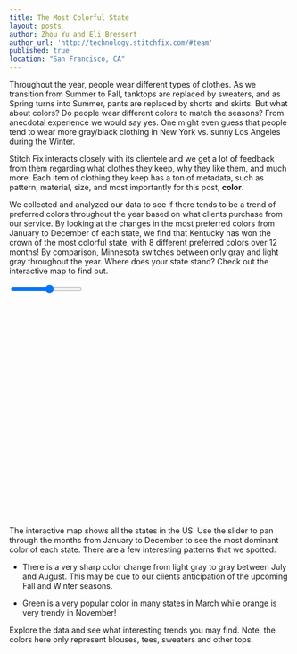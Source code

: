 ```yaml
---
title: The Most Colorful State  
layout: posts
author: Zhou Yu and Eli Bressert
author_url: 'http://technology.stitchfix.com/#team'
published: true
location: "San Francisco, CA"
---
```

<script src='http://d3js.org/d3.v3.min.js' type='text/javascript'></script>
<script src='http://d3js.org/topojson.v1.min.js' type='text/javascript'></script>
<script src='http://datamaps.github.io/scripts/datamaps.all.min.js' type='text/javascript'></script>
<script src='http://cdnjs.cloudflare.com/ajax/libs/handlebars.js/1.0.0/handlebars.min.js' type='text/javascript'></script>
<script src='http://cdnjs.cloudflare.com/ajax/libs/angular.js/1.2.1/angular.min.js' type='text/javascript'></script>

Throughout the year, people wear different types of clothes. As we transition from Summer to Fall, tanktops are replaced by sweaters, and as Spring turns into Summer, pants are replaced by shorts and skirts. But what about colors? Do people wear different colors to match the seasons? From anecdotal experience we would say yes. One might even guess that people tend to wear more gray/black clothing in New York vs. sunny Los Angeles during the Winter.

Stitch Fix interacts closely with its clientele and we get a lot of feedback from them regarding what clothes they keep, why they like them, and much more. Each item of clothing they keep has a ton of metadata, such as pattern, material, size, and most importantly for this post, **color**.

We collected and analyzed our data to see if there tends to be a trend of preferred colors throughout the year based on what clients purchase from our service. By looking at the changes in the most preferred colors from January to December of each state, we find that Kentucky has won the crown of the most colorful state, with 8 different preferred colors over 12 months! By comparison, Minnesota switches between only gray and light gray throughout the year. Where does your state stand? Check out the interactive map to find out.


<style>
.rChart {
  display: block;
  margin-left: auto;
  margin-right: auto;
  width: 800px;
  height: 400px;
}

.style {
    stroke: rgb(0, 0, 0);
    stroke-width: 1px;
}

.container {
  max-width: 1000px;
}

</style>
<body ng-app ng-controller='rChartsCtrl'>

<div class='box'>
<div class='container'>
<input id='slider' type='range' min=1 max=12 ng-model='month' width=200>
<span id='show-month' ng-bind='month'></span>
<div id='chart_1' class='rChart datamaps'></div>
</div>
<script>
function rChartsCtrl($scope){
$scope.month = 1;
$scope.$watch('month', function(newmonth){
mapchart_1.updateChoropleth(chartParams.newData[newmonth]);
})
}
</script>
</div>

<script id='popup-template' type='text/x-handlebars-template'>


</script>
<script>
var chartParams = {
"dom": "chart_1",
"width":    800,
"height":    400,
"scope": "usa",
"fills": {
"black": "#000000",
"blue": "#8084ff",
"burgundy": "#ff7272",
"cobalt": "#56b3ff",
"coral": "#ff9e80",
"green": "#83ff7f",
"grey": "#9c9c9c",
"light grey": "#D3D3D3",
"navy": "#6c70ff",
"orange": "#ffc870",
"teal green": "#a1dfc6",
"white": "#ffffff"
},
"data": {
"NV": {
"month": 3,
"State": "NV",
"useless": "#0000CD",
"fillKey": "blue"
},
"FL": {
"month": 3,
"State": "FL",
"useless": "#0000CD",
"fillKey": "blue"
},
"DC": {
"month": 3,
"State": "DC",
"useless": "#0000CD",
"fillKey": "blue"
},
"NM": {
"month": 3,
"State": "NM",
"useless": "#0000CD",
"fillKey": "blue"
},
"RI": {
"month": 3,
"State": "RI",
"useless": "#0000CD",
"fillKey": "blue"
},
"VT": {
"month": 3,
"State": "VT",
"useless": "#0000CD",
"fillKey": "blue"
},
"IN": {
"month": 3,
"State": "IN",
"useless": "#0000CD",
"fillKey": "blue"
},
"AK": {
"month": 3,
"State": "AK",
"useless": "#1874CD",
"fillKey": "cobalt"
},
"WI": {
"month": 3,
"State": "WI",
"useless": "#1874CD",
"fillKey": "cobalt"
},
"NJ": {
"month": 3,
"State": "NJ",
"useless": "#1874CD",
"fillKey": "cobalt"
},
"TN": {
"month": 3,
"State": "TN",
"useless": "#1874CD",
"fillKey": "cobalt"
},
"OK": {
"month": 3,
"State": "OK",
"useless": "#1874CD",
"fillKey": "cobalt"
},
"AL": {
"month": 3,
"State": "AL",
"useless": "#FF7F50",
"fillKey": "coral"
},
"MD": {
"month": 3,
"State": "MD",
"useless": "#FF7F50",
"fillKey": "coral"
},
"PA": {
"month": 3,
"State": "PA",
"useless": "#006400",
"fillKey": "green"
},
"TX": {
"month": 3,
"State": "TX",
"useless": "#006400",
"fillKey": "green"
},
"NY": {
"month": 3,
"State": "NY",
"useless": "#006400",
"fillKey": "green"
},
"KY": {
"month": 3,
"State": "KY",
"useless": "#006400",
"fillKey": "green"
},
"GA": {
"month": 3,
"State": "GA",
"useless": "#006400",
"fillKey": "green"
},
"SC": {
"month": 3,
"State": "SC",
"useless": "#006400",
"fillKey": "green"
},
"VA": {
"month": 3,
"State": "VA",
"useless": "#006400",
"fillKey": "green"
},
"MO": {
"month": 3,
"State": "MO",
"useless": "#006400",
"fillKey": "green"
},
"IL": {
"month": 3,
"State": "IL",
"useless": "#666666",
"fillKey": "grey"
},
"CO": {
"month": 3,
"State": "CO",
"useless": "#666666",
"fillKey": "grey"
},
"SD": {
"month": 3,
"State": "SD",
"useless": "#666666",
"fillKey": "grey"
},
"ND": {
"month": 3,
"State": "ND",
"useless": "#666666",
"fillKey": "grey"
},
"MA": {
"month": 3,
"State": "MA",
"useless": "#666666",
"fillKey": "grey"
},
"OR": {
"month": 3,
"State": "OR",
"useless": "#666666",
"fillKey": "grey"
},
"NE": {
"month": 3,
"State": "NE",
"useless": "#666666",
"fillKey": "grey"
},
"WY": {
"month": 3,
"State": "WY",
"useless": "#666666",
"fillKey": "grey"
},
"MN": {
"month": 3,
"State": "MN",
"useless": "#666666",
"fillKey": "grey"
},
"OH": {
"month": 3,
"State": "OH",
"useless": "#666666",
"fillKey": "grey"
},
"NH": {
"month": 3,
"State": "NH",
"useless": "#D3D3D3",
"fillKey": "light grey"
},
"AR": {
"month": 3,
"State": "AR",
"useless": "#D3D3D3",
"fillKey": "light grey"
},
"NC": {
"month": 3,
"State": "NC",
"useless": "#D3D3D3",
"fillKey": "light grey"
},
"CA": {
"month": 3,
// "State": "CA",
"useless": "#D3D3D3",
"fillKey": "light grey"
},
"MT": {
"month": 3,
"State": "MT",
"useless": "#D3D3D3",
"fillKey": "light grey"
},
"MI": {
"month": 3,
"State": "MI",
"useless": "#D3D3D3",
"fillKey": "light grey"
},
"WA": {
"month": 3,
"State": "WA",
"useless": "#D3D3D3",
"fillKey": "light grey"
},
"HI": {
"month": 3,
"State": "HI",
"useless": "#000080",
"fillKey": "navy"
},
"CT": {
"month": 3,
"State": "CT",
"useless": "#000080",
"fillKey": "navy"
},
"KS": {
"month": 3,
"State": "KS",
"useless": "#FFA500",
"fillKey": "orange"
},
"LA": {
"month": 3,
"State": "LA",
"useless": "#FFA500",
"fillKey": "orange"
},
"MS": {
"month": 3,
"State": "MS",
"useless": "#66CDAA",
"fillKey": "teal green"
},
"IA": {
"month": 3,
"State": "IA",
"useless": "#66CDAA",
"fillKey": "teal green"
},
"AZ": {
"month": 3,
"State": "AZ",
"useless": "#66CDAA",
"fillKey": "teal green"
},
"UT": {
"month": 3,
"State": "UT",
"useless": "#66CDAA",
"fillKey": "teal green"
},
"ID": {
"month": 3,
"State": "ID",
"useless": "#66CDAA",
"fillKey": "teal green"
},
"DE": {
"month": 3,
"State": "DE",
"useless": "#FFFFFF",
"fillKey": "white"
},
"WV": {
"month": 3,
"State": "WV",
"useless": "#FFFFFF",
"fillKey": "white"
}
},
"legend": true,
"labels": true,
"id": "chart_1",
"bodyattrs": "ng-app ng-controller='rChartsCtrl'",
"newData": {
"1": {
"WA": {
"month": 1,
"State": "WA",
"useless": "#000000",
"fillKey": "black"
},
"ME": {
"month": 1,
"State": "ME",
"useless": "#000000",
"fillKey": "black"
},
"MT": {
"month": 1,
"State": "MT",
"useless": "#000000",
"fillKey": "black"
},
"DC": {
"month": 1,
"State": "DC",
"useless": "#0000CD",
"fillKey": "blue"
},
"AZ": {
"month": 1,
"State": "AZ",
"useless": "#A52A2A",
"fillKey": "burgundy"
},
"NV": {
"month": 1,
"State": "NV",
"useless": "#A52A2A",
"fillKey": "burgundy"
},
"VA": {
"month": 1,
"State": "VA",
"useless": "#1874CD",
"fillKey": "cobalt"
},
"CA": {
"month": 1,
"State": "CA",
"useless": "#FF7F50",
"fillKey": "coral"
},
"OH": {
"month": 1,
"State": "OH",
"useless": "#FF7F50",
"fillKey": "coral"
},
"IL": {
"month": 1,
"State": "IL",
"useless": "#FF7F50",
"fillKey": "coral"
},
"NC": {
"month": 1,
"State": "NC",
"useless": "#FF7F50",
"fillKey": "coral"
},
"PA": {
"month": 1,
"State": "PA",
"useless": "#FF7F50",
"fillKey": "coral"
},
"SC": {
"month": 1,
"State": "SC",
"useless": "#006400",
"fillKey": "green"
},
"UT": {
"month": 1,
"State": "UT",
"useless": "#666666",
"fillKey": "grey"
},
"IN": {
"month": 1,
"State": "IN",
"useless": "#666666",
"fillKey": "grey"
},
"KS": {
"month": 1,
"State": "KS",
"useless": "#666666",
"fillKey": "grey"
},
"AR": {
"month": 1,
"State": "AR",
"useless": "#666666",
"fillKey": "grey"
},
"ID": {
"month": 1,
"State": "ID",
"useless": "#666666",
"fillKey": "grey"
},
"GA": {
"month": 1,
"State": "GA",
"useless": "#666666",
"fillKey": "grey"
},
"DE": {
"month": 1,
"State": "DE",
"useless": "#666666",
"fillKey": "grey"
},
"CO": {
"month": 1,
"State": "CO",
"useless": "#666666",
"fillKey": "grey"
},
"TX": {
"month": 1,
"State": "TX",
"useless": "#666666",
"fillKey": "grey"
},
"OR": {
"month": 1,
"State": "OR",
"useless": "#666666",
"fillKey": "grey"
},
"MO": {
"month": 1,
"State": "MO",
"useless": "#666666",
"fillKey": "grey"
},
"FL": {
"month": 1,
"State": "FL",
"useless": "#666666",
"fillKey": "grey"
},
"VT": {
"month": 1,
"State": "VT",
"useless": "#666666",
"fillKey": "grey"
},
"NM": {
"month": 1,
"State": "NM",
"useless": "#666666",
"fillKey": "grey"
},
"IA": {
"month": 1,
"State": "IA",
"useless": "#666666",
"fillKey": "grey"
},
"NJ": {
"month": 1,
"State": "NJ",
"useless": "#666666",
"fillKey": "grey"
},
"WV": {
"month": 1,
"State": "WV",
"useless": "#666666",
"fillKey": "grey"
},
"SD": {
"month": 1,
"State": "SD",
"useless": "#666666",
"fillKey": "grey"
},
"TN": {
"month": 1,
"State": "TN",
"useless": "#D3D3D3",
"fillKey": "light grey"
},
"RI": {
"month": 1,
"State": "RI",
"useless": "#000080",
"fillKey": "navy"
},
"HI": {
"month": 1,
"State": "HI",
"useless": "#000080",
"fillKey": "navy"
},
"WY": {
"month": 1,
"State": "WY",
"useless": "#000080",
"fillKey": "navy"
},
"MA": {
"month": 1,
"State": "MA",
"useless": "#FFA500",
"fillKey": "orange"
},
"WI": {
"month": 1,
"State": "WI",
"useless": "#FFA500",
"fillKey": "orange"
},
"LA": {
"month": 1,
"State": "LA",
"useless": "#FFA500",
"fillKey": "orange"
},
"MD": {
"month": 1,
"State": "MD",
"useless": "#FFA500",
"fillKey": "orange"
},
"MI": {
"month": 1,
"State": "MI",
"useless": "#66CDAA",
"fillKey": "teal green"
},
"AK": {
"month": 1,
"State": "AK",
"useless": "#66CDAA",
"fillKey": "teal green"
},
"NE": {
"month": 1,
"State": "NE",
"useless": "#66CDAA",
"fillKey": "teal green"
},
"MS": {
"month": 1,
"State": "MS",
"useless": "#FFFFFF",
"fillKey": "white"
},
"CT": {
"month": 1,
"State": "CT",
"useless": "#FFFFFF",
"fillKey": "white"
},
"ND": {
"month": 1,
"State": "ND",
"useless": "#FFFFFF",
"fillKey": "white"
}
},
"2": {
"RI": {
"month": 2,
"State": "RI",
"useless": "#0000CD",
"fillKey": "blue"
},
"ME": {
"month": 2,
"State": "ME",
"useless": "#0000CD",
"fillKey": "blue"
},
"ND": {
"month": 2,
"State": "ND",
"useless": "#A52A2A",
"fillKey": "burgundy"
},
"IN": {
"month": 2,
"State": "IN",
"useless": "#A52A2A",
"fillKey": "burgundy"
},
"AK": {
"month": 2,
"State": "AK",
"useless": "#1874CD",
"fillKey": "cobalt"
},
"NV": {
"month": 2,
"State": "NV",
"useless": "#1874CD",
"fillKey": "cobalt"
},
"OH": {
"month": 2,
"State": "OH",
"useless": "#FF7F50",
"fillKey": "coral"
},
"WA": {
"month": 2,
"State": "WA",
"useless": "#FF7F50",
"fillKey": "coral"
},
"KS": {
"month": 2,
"State": "KS",
"useless": "#FF7F50",
"fillKey": "coral"
},
"KY": {
"month": 2,
"State": "KY",
"useless": "#FF7F50",
"fillKey": "coral"
},
"LA": {
"month": 2,
"State": "LA",
"useless": "#666666",
"fillKey": "grey"
},
"DC": {
"month": 2,
"State": "DC",
"useless": "#666666",
"fillKey": "grey"
},
"MN": {
"month": 2,
"State": "MN",
"useless": "#666666",
"fillKey": "grey"
},
"SD": {
"month": 2,
"State": "SD",
"useless": "#666666",
"fillKey": "grey"
},
"WI": {
"month": 2,
"State": "WI",
"useless": "#666666",
"fillKey": "grey"
},
"CO": {
"month": 2,
"State": "CO",
"useless": "#666666",
"fillKey": "grey"
},
"MI": {
"month": 2,
"State": "MI",
"useless": "#666666",
"fillKey": "grey"
},
"HI": {
"month": 2,
"State": "HI",
"useless": "#666666",
"fillKey": "grey"
},
"NE": {
"month": 2,
"State": "NE",
"useless": "#666666",
"fillKey": "grey"
},
"MA": {
"month": 2,
"State": "MA",
"useless": "#666666",
"fillKey": "grey"
},
"MS": {
"month": 2,
"State": "MS",
"useless": "#666666",
"fillKey": "grey"
},
"MT": {
"month": 2,
"State": "MT",
"useless": "#666666",
"fillKey": "grey"
},
"IL": {
"month": 2,
"State": "IL",
"useless": "#666666",
"fillKey": "grey"
},
"NM": {
"month": 2,
"State": "NM",
"useless": "#666666",
"fillKey": "grey"
},
"TX": {
"month": 2,
"State": "TX",
"useless": "#666666",
"fillKey": "grey"
},
"IA": {
"month": 2,
"State": "IA",
"useless": "#666666",
"fillKey": "grey"
},
"WY": {
"month": 2,
"State": "WY",
"useless": "#666666",
"fillKey": "grey"
},
"NC": {
"month": 2,
"State": "NC",
"useless": "#666666",
"fillKey": "grey"
},
"WV": {
"month": 2,
"State": "WV",
"useless": "#666666",
"fillKey": "grey"
},
"VT": {
"month": 2,
"State": "VT",
"useless": "#666666",
"fillKey": "grey"
},
"MO": {
"month": 2,
"State": "MO",
"useless": "#666666",
"fillKey": "grey"
},
"UT": {
"month": 2,
"State": "UT",
"useless": "#666666",
"fillKey": "grey"
},
"GA": {
"month": 2,
"State": "GA",
"useless": "#D3D3D3",
"fillKey": "light grey"
},
"AL": {
"month": 2,
"State": "AL",
"useless": "#D3D3D3",
"fillKey": "light grey"
},
"CA": {
"month": 2,
"State": "CA",
"useless": "#D3D3D3",
"fillKey": "light grey"
},
"AR": {
"month": 2,
"State": "AR",
"useless": "#D3D3D3",
"fillKey": "light grey"
},
"FL": {
"month": 2,
"State": "FL",
"useless": "#D3D3D3",
"fillKey": "light grey"
},
"CT": {
"month": 2,
"State": "CT",
"useless": "#000080",
"fillKey": "navy"
},
"DE": {
"month": 2,
"State": "DE",
"useless": "#000080",
"fillKey": "navy"
},
"PA": {
"month": 2,
"State": "PA",
"useless": "#000080",
"fillKey": "navy"
},
"MD": {
"month": 2,
"State": "MD",
"useless": "#FFA500",
"fillKey": "orange"
},
"AZ": {
"month": 2,
"State": "AZ",
"useless": "#FFA500",
"fillKey": "orange"
},
"NJ": {
"month": 2,
"State": "NJ",
"useless": "#FFA500",
"fillKey": "orange"
},
"VA": {
"month": 2,
"State": "VA",
"useless": "#FFA500",
"fillKey": "orange"
},
"OK": {
"month": 2,
"State": "OK",
"useless": "#FFA500",
"fillKey": "orange"
},
"TN": {
"month": 2,
"State": "TN",
"useless": "#FFA500",
"fillKey": "orange"
},
"OR": {
"month": 2,
"State": "OR",
"useless": "#66CDAA",
"fillKey": "teal green"
}
},
"3": {
"NV": {
"month": 3,
"State": "NV",
"useless": "#0000CD",
"fillKey": "blue"
},
"FL": {
"month": 3,
"State": "FL",
"useless": "#0000CD",
"fillKey": "blue"
},
"DC": {
"month": 3,
"State": "DC",
"useless": "#0000CD",
"fillKey": "blue"
},
"NM": {
"month": 3,
"State": "NM",
"useless": "#0000CD",
"fillKey": "blue"
},
"RI": {
"month": 3,
"State": "RI",
"useless": "#0000CD",
"fillKey": "blue"
},
"VT": {
"month": 3,
"State": "VT",
"useless": "#0000CD",
"fillKey": "blue"
},
"IN": {
"month": 3,
"State": "IN",
"useless": "#0000CD",
"fillKey": "blue"
},
"AK": {
"month": 3,
"State": "AK",
"useless": "#1874CD",
"fillKey": "cobalt"
},
"WI": {
"month": 3,
"State": "WI",
"useless": "#1874CD",
"fillKey": "cobalt"
},
"NJ": {
"month": 3,
"State": "NJ",
"useless": "#1874CD",
"fillKey": "cobalt"
},
"TN": {
"month": 3,
"State": "TN",
"useless": "#1874CD",
"fillKey": "cobalt"
},
"OK": {
"month": 3,
"State": "OK",
"useless": "#1874CD",
"fillKey": "cobalt"
},
"AL": {
"month": 3,
"State": "AL",
"useless": "#FF7F50",
"fillKey": "coral"
},
"MD": {
"month": 3,
"State": "MD",
"useless": "#FF7F50",
"fillKey": "coral"
},
"PA": {
"month": 3,
"State": "PA",
"useless": "#006400",
"fillKey": "green"
},
"TX": {
"month": 3,
"State": "TX",
"useless": "#006400",
"fillKey": "green"
},
"NY": {
"month": 3,
"State": "NY",
"useless": "#006400",
"fillKey": "green"
},
"KY": {
"month": 3,
"State": "KY",
"useless": "#006400",
"fillKey": "green"
},
"GA": {
"month": 3,
"State": "GA",
"useless": "#006400",
"fillKey": "green"
},
"SC": {
"month": 3,
"State": "SC",
"useless": "#006400",
"fillKey": "green"
},
"VA": {
"month": 3,
"State": "VA",
"useless": "#006400",
"fillKey": "green"
},
"MO": {
"month": 3,
"State": "MO",
"useless": "#006400",
"fillKey": "green"
},
"IL": {
"month": 3,
"State": "IL",
"useless": "#666666",
"fillKey": "grey"
},
"CO": {
"month": 3,
"State": "CO",
"useless": "#666666",
"fillKey": "grey"
},
"SD": {
"month": 3,
"State": "SD",
"useless": "#666666",
"fillKey": "grey"
},
"ND": {
"month": 3,
"State": "ND",
"useless": "#666666",
"fillKey": "grey"
},
"MA": {
"month": 3,
"State": "MA",
"useless": "#666666",
"fillKey": "grey"
},
"OR": {
"month": 3,
"State": "OR",
"useless": "#666666",
"fillKey": "grey"
},
"NE": {
"month": 3,
"State": "NE",
"useless": "#666666",
"fillKey": "grey"
},
"WY": {
"month": 3,
"State": "WY",
"useless": "#666666",
"fillKey": "grey"
},
"MN": {
"month": 3,
"State": "MN",
"useless": "#666666",
"fillKey": "grey"
},
"OH": {
"month": 3,
"State": "OH",
"useless": "#666666",
"fillKey": "grey"
},
"NH": {
"month": 3,
"State": "NH",
"useless": "#D3D3D3",
"fillKey": "light grey"
},
"AR": {
"month": 3,
"State": "AR",
"useless": "#D3D3D3",
"fillKey": "light grey"
},
"NC": {
"month": 3,
"State": "NC",
"useless": "#D3D3D3",
"fillKey": "light grey"
},
"CA": {
"month": 3,
"State": "CA",
"useless": "#D3D3D3",
"fillKey": "light grey"
},
"MT": {
"month": 3,
"State": "MT",
"useless": "#D3D3D3",
"fillKey": "light grey"
},
"MI": {
"month": 3,
"State": "MI",
"useless": "#D3D3D3",
"fillKey": "light grey"
},
"WA": {
"month": 3,
"State": "WA",
"useless": "#D3D3D3",
"fillKey": "light grey"
},
"HI": {
"month": 3,
"State": "HI",
"useless": "#000080",
"fillKey": "navy"
},
"CT": {
"month": 3,
"State": "CT",
"useless": "#000080",
"fillKey": "navy"
},
"KS": {
"month": 3,
"State": "KS",
"useless": "#FFA500",
"fillKey": "orange"
},
"LA": {
"month": 3,
"State": "LA",
"useless": "#FFA500",
"fillKey": "orange"
},
"MS": {
"month": 3,
"State": "MS",
"useless": "#66CDAA",
"fillKey": "teal green"
},
"IA": {
"month": 3,
"State": "IA",
"useless": "#66CDAA",
"fillKey": "teal green"
},
"AZ": {
"month": 3,
"State": "AZ",
"useless": "#66CDAA",
"fillKey": "teal green"
},
"UT": {
"month": 3,
"State": "UT",
"useless": "#66CDAA",
"fillKey": "teal green"
},
"ID": {
"month": 3,
"State": "ID",
"useless": "#66CDAA",
"fillKey": "teal green"
},
"DE": {
"month": 3,
"State": "DE",
"useless": "#FFFFFF",
"fillKey": "white"
},
"WV": {
"month": 3,
"State": "WV",
"useless": "#FFFFFF",
"fillKey": "white"
}
},
"4": {
"WI": {
"month": 4,
"State": "WI",
"useless": "#000000",
"fillKey": "black"
},
"ND": {
"month": 4,
"State": "ND",
"useless": "#000000",
"fillKey": "black"
},
"KS": {
"month": 4,
"State": "KS",
"useless": "#000000",
"fillKey": "black"
},
"NV": {
"month": 4,
"State": "NV",
"useless": "#000000",
"fillKey": "black"
},
"NH": {
"month": 4,
"State": "NH",
"useless": "#0000CD",
"fillKey": "blue"
},
"OK": {
"month": 4,
"State": "OK",
"useless": "#0000CD",
"fillKey": "blue"
},
"CT": {
"month": 4,
"State": "CT",
"useless": "#0000CD",
"fillKey": "blue"
},
"AL": {
"month": 4,
"State": "AL",
"useless": "#006400",
"fillKey": "green"
},
"MD": {
"month": 4,
"State": "MD",
"useless": "#666666",
"fillKey": "grey"
},
"NJ": {
"month": 4,
"State": "NJ",
"useless": "#666666",
"fillKey": "grey"
},
"AK": {
"month": 4,
"State": "AK",
"useless": "#666666",
"fillKey": "grey"
},
"IA": {
"month": 4,
"State": "IA",
"useless": "#666666",
"fillKey": "grey"
},
"RI": {
"month": 4,
"State": "RI",
"useless": "#666666",
"fillKey": "grey"
},
"MN": {
"month": 4,
"State": "MN",
"useless": "#666666",
"fillKey": "grey"
},
"WY": {
"month": 4,
"State": "WY",
"useless": "#666666",
"fillKey": "grey"
},
"MO": {
"month": 4,
"State": "MO",
"useless": "#666666",
"fillKey": "grey"
},
"IN": {
"month": 4,
"State": "IN",
"useless": "#666666",
"fillKey": "grey"
},
"CO": {
"month": 4,
"State": "CO",
"useless": "#666666",
"fillKey": "grey"
},
"OR": {
"month": 4,
"State": "OR",
"useless": "#666666",
"fillKey": "grey"
},
"NY": {
"month": 4,
"State": "NY",
"useless": "#666666",
"fillKey": "grey"
},
"CA": {
"month": 4,
"State": "CA",
"useless": "#D3D3D3",
"fillKey": "light grey"
},
"OH": {
"month": 4,
"State": "OH",
"useless": "#D3D3D3",
"fillKey": "light grey"
},
"MI": {
"month": 4,
"State": "MI",
"useless": "#D3D3D3",
"fillKey": "light grey"
},
"PA": {
"month": 4,
"State": "PA",
"useless": "#D3D3D3",
"fillKey": "light grey"
},
"TX": {
"month": 4,
"State": "TX",
"useless": "#D3D3D3",
"fillKey": "light grey"
},
"IL": {
"month": 4,
"State": "IL",
"useless": "#D3D3D3",
"fillKey": "light grey"
},
"WA": {
"month": 4,
"State": "WA",
"useless": "#D3D3D3",
"fillKey": "light grey"
},
"GA": {
"month": 4,
"State": "GA",
"useless": "#D3D3D3",
"fillKey": "light grey"
},
"VA": {
"month": 4,
"State": "VA",
"useless": "#D3D3D3",
"fillKey": "light grey"
},
"MA": {
"month": 4,
"State": "MA",
"useless": "#D3D3D3",
"fillKey": "light grey"
},
"SD": {
"month": 4,
"State": "SD",
"useless": "#000080",
"fillKey": "navy"
},
"ME": {
"month": 4,
"State": "ME",
"useless": "#000080",
"fillKey": "navy"
},
"SC": {
"month": 4,
"State": "SC",
"useless": "#000080",
"fillKey": "navy"
},
"ID": {
"month": 4,
"State": "ID",
"useless": "#000080",
"fillKey": "navy"
},
"AR": {
"month": 4,
"State": "AR",
"useless": "#000080",
"fillKey": "navy"
},
"NE": {
"month": 4,
"State": "NE",
"useless": "#000080",
"fillKey": "navy"
},
"WV": {
"month": 4,
"State": "WV",
"useless": "#000080",
"fillKey": "navy"
},
"MS": {
"month": 4,
"State": "MS",
"useless": "#000080",
"fillKey": "navy"
},
"DC": {
"month": 4,
"State": "DC",
"useless": "#000080",
"fillKey": "navy"
},
"MT": {
"month": 4,
"State": "MT",
"useless": "#000080",
"fillKey": "navy"
},
"KY": {
"month": 4,
"State": "KY",
"useless": "#000080",
"fillKey": "navy"
},
"NC": {
"month": 4,
"State": "NC",
"useless": "#FFA500",
"fillKey": "orange"
},
"HI": {
"month": 4,
"State": "HI",
"useless": "#FFFFFF",
"fillKey": "white"
},
"AZ": {
"month": 4,
"State": "AZ",
"useless": "#FFFFFF",
"fillKey": "white"
},
"NM": {
"month": 4,
"State": "NM",
"useless": "#FFFFFF",
"fillKey": "white"
},
"DE": {
"month": 4,
"State": "DE",
"useless": "#FFFFFF",
"fillKey": "white"
},
"VT": {
"month": 4,
"State": "VT",
"useless": "#FFFFFF",
"fillKey": "white"
},
"LA": {
"month": 4,
"State": "LA",
"useless": "#FFFFFF",
"fillKey": "white"
}
},
"5": {
"HI": {
"month": 5,
"State": "HI",
"useless": "#000000",
"fillKey": "black"
},
"WV": {
"month": 5,
"State": "WV",
"useless": "#000000",
"fillKey": "black"
},
"AK": {
"month": 5,
"State": "AK",
"useless": "#000000",
"fillKey": "black"
},
"CT": {
"month": 5,
"State": "CT",
"useless": "#000000",
"fillKey": "black"
},
"KY": {
"month": 5,
"State": "KY",
"useless": "#000000",
"fillKey": "black"
},
"NE": {
"month": 5,
"State": "NE",
"useless": "#0000CD",
"fillKey": "blue"
},
"ID": {
"month": 5,
"State": "ID",
"useless": "#1874CD",
"fillKey": "cobalt"
},
"LA": {
"month": 5,
"State": "LA",
"useless": "#006400",
"fillKey": "green"
},
"KS": {
"month": 5,
"State": "KS",
"useless": "#006400",
"fillKey": "green"
},
"IA": {
"month": 5,
"State": "IA",
"useless": "#666666",
"fillKey": "grey"
},
"MO": {
"month": 5,
"State": "MO",
"useless": "#666666",
"fillKey": "grey"
},
"CO": {
"month": 5,
"State": "CO",
"useless": "#666666",
"fillKey": "grey"
},
"ND": {
"month": 5,
"State": "ND",
"useless": "#666666",
"fillKey": "grey"
},
"MN": {
"month": 5,
"State": "MN",
"useless": "#666666",
"fillKey": "grey"
},
"OR": {
"month": 5,
"State": "OR",
"useless": "#666666",
"fillKey": "grey"
},
"NY": {
"month": 5,
"State": "NY",
"useless": "#666666",
"fillKey": "grey"
},
"MT": {
"month": 5,
"State": "MT",
"useless": "#666666",
"fillKey": "grey"
},
"WA": {
"month": 5,
"State": "WA",
"useless": "#666666",
"fillKey": "grey"
},
"SC": {
"month": 5,
"State": "SC",
"useless": "#D3D3D3",
"fillKey": "light grey"
},
"WI": {
"month": 5,
"State": "WI",
"useless": "#D3D3D3",
"fillKey": "light grey"
},
"NC": {
"month": 5,
"State": "NC",
"useless": "#D3D3D3",
"fillKey": "light grey"
},
"CA": {
"month": 5,
"State": "CA",
"useless": "#D3D3D3",
"fillKey": "light grey"
},
"IL": {
"month": 5,
"State": "IL",
"useless": "#D3D3D3",
"fillKey": "light grey"
},
"TN": {
"month": 5,
"State": "TN",
"useless": "#D3D3D3",
"fillKey": "light grey"
},
"GA": {
"month": 5,
"State": "GA",
"useless": "#D3D3D3",
"fillKey": "light grey"
},
"MA": {
"month": 5,
"State": "MA",
"useless": "#D3D3D3",
"fillKey": "light grey"
},
"OH": {
"month": 5,
"State": "OH",
"useless": "#D3D3D3",
"fillKey": "light grey"
},
"MI": {
"month": 5,
"State": "MI",
"useless": "#D3D3D3",
"fillKey": "light grey"
},
"VA": {
"month": 5,
"State": "VA",
"useless": "#D3D3D3",
"fillKey": "light grey"
},
"MD": {
"month": 5,
"State": "MD",
"useless": "#D3D3D3",
"fillKey": "light grey"
},
"AL": {
"month": 5,
"State": "AL",
"useless": "#000080",
"fillKey": "navy"
},
"MS": {
"month": 5,
"State": "MS",
"useless": "#000080",
"fillKey": "navy"
},
"AR": {
"month": 5,
"State": "AR",
"useless": "#000080",
"fillKey": "navy"
},
"VT": {
"month": 5,
"State": "VT",
"useless": "#000080",
"fillKey": "navy"
},
"RI": {
"month": 5,
"State": "RI",
"useless": "#000080",
"fillKey": "navy"
},
"AZ": {
"month": 5,
"State": "AZ",
"useless": "#FFA500",
"fillKey": "orange"
},
"NJ": {
"month": 5,
"State": "NJ",
"useless": "#FFA500",
"fillKey": "orange"
},
"TX": {
"month": 5,
"State": "TX",
"useless": "#FFA500",
"fillKey": "orange"
},
"FL": {
"month": 5,
"State": "FL",
"useless": "#FFA500",
"fillKey": "orange"
},
"NH": {
"month": 5,
"State": "NH",
"useless": "#FFFFFF",
"fillKey": "white"
},
"DE": {
"month": 5,
"State": "DE",
"useless": "#FFFFFF",
"fillKey": "white"
},
"ME": {
"month": 5,
"State": "ME",
"useless": "#FFFFFF",
"fillKey": "white"
},
"SD": {
"month": 5,
"State": "SD",
"useless": "#FFFFFF",
"fillKey": "white"
},
"PA": {
"month": 5,
"State": "PA",
"useless": "#FFFFFF",
"fillKey": "white"
},
"UT": {
"month": 5,
"State": "UT",
"useless": "#FFFFFF",
"fillKey": "white"
},
"NM": {
"month": 5,
"State": "NM",
"useless": "#FFFFFF",
"fillKey": "white"
},
"NV": {
"month": 5,
"State": "NV",
"useless": "#FFFFFF",
"fillKey": "white"
},
"WY": {
"month": 5,
"State": "WY",
"useless": "#FFFFFF",
"fillKey": "white"
}
},
"6": {
"SD": {
"month": 6,
"State": "SD",
"useless": "#000000",
"fillKey": "black"
},
"WV": {
"month": 6,
"State": "WV",
"useless": "#000000",
"fillKey": "black"
},
"AK": {
"month": 6,
"State": "AK",
"useless": "#000000",
"fillKey": "black"
},
"NE": {
"month": 6,
"State": "NE",
"useless": "#000000",
"fillKey": "black"
},
"RI": {
"month": 6,
"State": "RI",
"useless": "#0000CD",
"fillKey": "blue"
},
"AR": {
"month": 6,
"State": "AR",
"useless": "#0000CD",
"fillKey": "blue"
},
"KY": {
"month": 6,
"State": "KY",
"useless": "#0000CD",
"fillKey": "blue"
},
"SC": {
"month": 6,
"State": "SC",
"useless": "#1874CD",
"fillKey": "cobalt"
},
"IN": {
"month": 6,
"State": "IN",
"useless": "#006400",
"fillKey": "green"
},
"GA": {
"month": 6,
"State": "GA",
"useless": "#666666",
"fillKey": "grey"
},
"NC": {
"month": 6,
"State": "NC",
"useless": "#666666",
"fillKey": "grey"
},
"NY": {
"month": 6,
"State": "NY",
"useless": "#666666",
"fillKey": "grey"
},
"CA": {
"month": 6,
"State": "CA",
"useless": "#666666",
"fillKey": "grey"
},
"MT": {
"month": 6,
"State": "MT",
"useless": "#666666",
"fillKey": "grey"
},
"TN": {
"month": 6,
"State": "TN",
"useless": "#666666",
"fillKey": "grey"
},
"MA": {
"month": 6,
"State": "MA",
"useless": "#666666",
"fillKey": "grey"
},
"TX": {
"month": 6,
"State": "TX",
"useless": "#666666",
"fillKey": "grey"
},
"OR": {
"month": 6,
"State": "OR",
"useless": "#666666",
"fillKey": "grey"
},
"OH": {
"month": 6,
"State": "OH",
"useless": "#666666",
"fillKey": "grey"
},
"NJ": {
"month": 6,
"State": "NJ",
"useless": "#D3D3D3",
"fillKey": "light grey"
},
"IL": {
"month": 6,
"State": "IL",
"useless": "#D3D3D3",
"fillKey": "light grey"
},
"AL": {
"month": 6,
"State": "AL",
"useless": "#D3D3D3",
"fillKey": "light grey"
},
"MO": {
"month": 6,
"State": "MO",
"useless": "#D3D3D3",
"fillKey": "light grey"
},
"PA": {
"month": 6,
"State": "PA",
"useless": "#D3D3D3",
"fillKey": "light grey"
},
"WI": {
"month": 6,
"State": "WI",
"useless": "#D3D3D3",
"fillKey": "light grey"
},
"MN": {
"month": 6,
"State": "MN",
"useless": "#D3D3D3",
"fillKey": "light grey"
},
"CO": {
"month": 6,
"State": "CO",
"useless": "#D3D3D3",
"fillKey": "light grey"
},
"MI": {
"month": 6,
"State": "MI",
"useless": "#D3D3D3",
"fillKey": "light grey"
},
"IA": {
"month": 6,
"State": "IA",
"useless": "#D3D3D3",
"fillKey": "light grey"
},
"FL": {
"month": 6,
"State": "FL",
"useless": "#D3D3D3",
"fillKey": "light grey"
},
"MD": {
"month": 6,
"State": "MD",
"useless": "#D3D3D3",
"fillKey": "light grey"
},
"VA": {
"month": 6,
"State": "VA",
"useless": "#D3D3D3",
"fillKey": "light grey"
},
"WA": {
"month": 6,
"State": "WA",
"useless": "#D3D3D3",
"fillKey": "light grey"
},
"NH": {
"month": 6,
"State": "NH",
"useless": "#000080",
"fillKey": "navy"
},
"NM": {
"month": 6,
"State": "NM",
"useless": "#000080",
"fillKey": "navy"
},
"VT": {
"month": 6,
"State": "VT",
"useless": "#000080",
"fillKey": "navy"
},
"DC": {
"month": 6,
"State": "DC",
"useless": "#FFA500",
"fillKey": "orange"
},
"KS": {
"month": 6,
"State": "KS",
"useless": "#FFA500",
"fillKey": "orange"
},
"AZ": {
"month": 6,
"State": "AZ",
"useless": "#FFA500",
"fillKey": "orange"
},
"OK": {
"month": 6,
"State": "OK",
"useless": "#FFA500",
"fillKey": "orange"
},
"ME": {
"month": 6,
"State": "ME",
"useless": "#FFFFFF",
"fillKey": "white"
},
"MS": {
"month": 6,
"State": "MS",
"useless": "#FFFFFF",
"fillKey": "white"
},
"ID": {
"month": 6,
"State": "ID",
"useless": "#FFFFFF",
"fillKey": "white"
},
"ND": {
"month": 6,
"State": "ND",
"useless": "#FFFFFF",
"fillKey": "white"
},
"HI": {
"month": 6,
"State": "HI",
"useless": "#FFFFFF",
"fillKey": "white"
},
"UT": {
"month": 6,
"State": "UT",
"useless": "#FFFFFF",
"fillKey": "white"
},
"LA": {
"month": 6,
"State": "LA",
"useless": "#FFFFFF",
"fillKey": "white"
},
"DE": {
"month": 6,
"State": "DE",
"useless": "#FFFFFF",
"fillKey": "white"
},
"NV": {
"month": 6,
"State": "NV",
"useless": "#FFFFFF",
"fillKey": "white"
}
},
"7": {
"ND": {
"month": 7,
"State": "ND",
"useless": "#000000",
"fillKey": "black"
},
"DE": {
"month": 7,
"State": "DE",
"useless": "#000000",
"fillKey": "black"
},
"AR": {
"month": 7,
"State": "AR",
"useless": "#0000CD",
"fillKey": "blue"
},
"CT": {
"month": 7,
"State": "CT",
"useless": "#006400",
"fillKey": "green"
},
"MI": {
"month": 7,
"State": "MI",
"useless": "#666666",
"fillKey": "grey"
},
"GA": {
"month": 7,
"State": "GA",
"useless": "#666666",
"fillKey": "grey"
},
"DC": {
"month": 7,
"State": "DC",
"useless": "#666666",
"fillKey": "grey"
},
"FL": {
"month": 7,
"State": "FL",
"useless": "#666666",
"fillKey": "grey"
},
"MD": {
"month": 7,
"State": "MD",
"useless": "#666666",
"fillKey": "grey"
},
"CO": {
"month": 7,
"State": "CO",
"useless": "#666666",
"fillKey": "grey"
},
"NE": {
"month": 7,
"State": "NE",
"useless": "#666666",
"fillKey": "grey"
},
"SC": {
"month": 7,
"State": "SC",
"useless": "#666666",
"fillKey": "grey"
},
"NC": {
"month": 7,
"State": "NC",
"useless": "#666666",
"fillKey": "grey"
},
"CA": {
"month": 7,
"State": "CA",
"useless": "#D3D3D3",
"fillKey": "light grey"
},
"MO": {
"month": 7,
"State": "MO",
"useless": "#D3D3D3",
"fillKey": "light grey"
},
"TX": {
"month": 7,
"State": "TX",
"useless": "#D3D3D3",
"fillKey": "light grey"
},
"MN": {
"month": 7,
"State": "MN",
"useless": "#D3D3D3",
"fillKey": "light grey"
},
"AL": {
"month": 7,
"State": "AL",
"useless": "#D3D3D3",
"fillKey": "light grey"
},
"PA": {
"month": 7,
"State": "PA",
"useless": "#D3D3D3",
"fillKey": "light grey"
},
"IL": {
"month": 7,
"State": "IL",
"useless": "#D3D3D3",
"fillKey": "light grey"
},
"NJ": {
"month": 7,
"State": "NJ",
"useless": "#D3D3D3",
"fillKey": "light grey"
},
"LA": {
"month": 7,
"State": "LA",
"useless": "#D3D3D3",
"fillKey": "light grey"
},
"OH": {
"month": 7,
"State": "OH",
"useless": "#D3D3D3",
"fillKey": "light grey"
},
"IA": {
"month": 7,
"State": "IA",
"useless": "#D3D3D3",
"fillKey": "light grey"
},
"VA": {
"month": 7,
"State": "VA",
"useless": "#D3D3D3",
"fillKey": "light grey"
},
"NY": {
"month": 7,
"State": "NY",
"useless": "#D3D3D3",
"fillKey": "light grey"
},
"IN": {
"month": 7,
"State": "IN",
"useless": "#D3D3D3",
"fillKey": "light grey"
},
"TN": {
"month": 7,
"State": "TN",
"useless": "#D3D3D3",
"fillKey": "light grey"
},
"OK": {
"month": 7,
"State": "OK",
"useless": "#D3D3D3",
"fillKey": "light grey"
},
"KS": {
"month": 7,
"State": "KS",
"useless": "#D3D3D3",
"fillKey": "light grey"
},
"OR": {
"month": 7,
"State": "OR",
"useless": "#D3D3D3",
"fillKey": "light grey"
},
"WA": {
"month": 7,
"State": "WA",
"useless": "#D3D3D3",
"fillKey": "light grey"
},
"MA": {
"month": 7,
"State": "MA",
"useless": "#D3D3D3",
"fillKey": "light grey"
},
"SD": {
"month": 7,
"State": "SD",
"useless": "#000080",
"fillKey": "navy"
},
"HI": {
"month": 7,
"State": "HI",
"useless": "#000080",
"fillKey": "navy"
},
"MS": {
"month": 7,
"State": "MS",
"useless": "#000080",
"fillKey": "navy"
},
"ME": {
"month": 7,
"State": "ME",
"useless": "#000080",
"fillKey": "navy"
},
"MT": {
"month": 7,
"State": "MT",
"useless": "#000080",
"fillKey": "navy"
},
"AZ": {
"month": 7,
"State": "AZ",
"useless": "#000080",
"fillKey": "navy"
},
"ID": {
"month": 7,
"State": "ID",
"useless": "#000080",
"fillKey": "navy"
},
"RI": {
"month": 7,
"State": "RI",
"useless": "#000080",
"fillKey": "navy"
},
"NM": {
"month": 7,
"State": "NM",
"useless": "#000080",
"fillKey": "navy"
},
"NH": {
"month": 7,
"State": "NH",
"useless": "#000080",
"fillKey": "navy"
},
"AK": {
"month": 7,
"State": "AK",
"useless": "#000080",
"fillKey": "navy"
},
"WI": {
"month": 7,
"State": "WI",
"useless": "#FFA500",
"fillKey": "orange"
},
"UT": {
"month": 7,
"State": "UT",
"useless": "#FFFFFF",
"fillKey": "white"
},
"KY": {
"month": 7,
"State": "KY",
"useless": "#FFFFFF",
"fillKey": "white"
},
"WV": {
"month": 7,
"State": "WV",
"useless": "#FFFFFF",
"fillKey": "white"
},
"VT": {
"month": 7,
"State": "VT",
"useless": "#FFFFFF",
"fillKey": "white"
},
"NV": {
"month": 7,
"State": "NV",
"useless": "#FFFFFF",
"fillKey": "white"
},
"WY": {
"month": 7,
"State": "WY",
"useless": "#FFFFFF",
"fillKey": "white"
},
"NH": {
"month": 7,
"State": "NH",
"useless": "#FFFFFF",
"fillKey": "white"
}
},
"8": {
"NJ": {
"month": 8,
"State": "NJ",
"useless": "#000000",
"fillKey": "black"
},
"SD": {
"month": 8,
"State": "SD",
"useless": "#000000",
"fillKey": "black"
},
"ID": {
"month": 8,
"State": "ID",
"useless": "#000000",
"fillKey": "black"
},
"MT": {
"month": 8,
"State": "MT",
"useless": "#000000",
"fillKey": "black"
},
"NV": {
"month": 8,
"State": "NV",
"useless": "#0000CD",
"fillKey": "blue"
},
"NH": {
"month": 8,
"State": "NH",
"useless": "#1874CD",
"fillKey": "cobalt"
},
"CT": {
"month": 8,
"State": "CT",
"useless": "#006400",
"fillKey": "green"
},
"MI": {
"month": 8,
"State": "MI",
"useless": "#666666",
"fillKey": "grey"
},
"GA": {
"month": 8,
"State": "GA",
"useless": "#666666",
"fillKey": "grey"
},
"IL": {
"month": 8,
"State": "IL",
"useless": "#666666",
"fillKey": "grey"
},
"AK": {
"month": 8,
"State": "AK",
"useless": "#666666",
"fillKey": "grey"
},
"NE": {
"month": 8,
"State": "NE",
"useless": "#666666",
"fillKey": "grey"
},
"UT": {
"month": 8,
"State": "UT",
"useless": "#666666",
"fillKey": "grey"
},
"TX": {
"month": 8,
"State": "TX",
"useless": "#666666",
"fillKey": "grey"
},
"MN": {
"month": 8,
"State": "MN",
"useless": "#666666",
"fillKey": "grey"
},
"OR": {
"month": 8,
"State": "OR",
"useless": "#666666",
"fillKey": "grey"
},
"MO": {
"month": 8,
"State": "MO",
"useless": "#666666",
"fillKey": "grey"
},
"CA": {
"month": 8,
"State": "CA",
"useless": "#666666",
"fillKey": "grey"
},
"WI": {
"month": 8,
"State": "WI",
"useless": "#666666",
"fillKey": "grey"
},
"LA": {
"month": 8,
"State": "LA",
"useless": "#666666",
"fillKey": "grey"
},
"FL": {
"month": 8,
"State": "FL",
"useless": "#666666",
"fillKey": "grey"
},
"AL": {
"month": 8,
"State": "AL",
"useless": "#666666",
"fillKey": "grey"
},
"CO": {
"month": 8,
"State": "CO",
"useless": "#666666",
"fillKey": "grey"
},
"KS": {
"month": 8,
"State": "KS",
"useless": "#666666",
"fillKey": "grey"
},
"VA": {
"month": 8,
"State": "VA",
"useless": "#666666",
"fillKey": "grey"
},
"ND": {
"month": 8,
"State": "ND",
"useless": "#666666",
"fillKey": "grey"
},
"PA": {
"month": 8,
"State": "PA",
"useless": "#666666",
"fillKey": "grey"
},
"OK": {
"month": 8,
"State": "OK",
"useless": "#666666",
"fillKey": "grey"
},
"OH": {
"month": 8,
"State": "OH",
"useless": "#666666",
"fillKey": "grey"
},
"IN": {
"month": 8,
"State": "IN",
"useless": "#666666",
"fillKey": "grey"
},
"AR": {
"month": 8,
"State": "AR",
"useless": "#666666",
"fillKey": "grey"
},
"KY": {
"month": 8,
"State": "KY",
"useless": "#666666",
"fillKey": "grey"
},
"AZ": {
"month": 8,
"State": "AZ",
"useless": "#666666",
"fillKey": "grey"
},
"MA": {
"month": 8,
"State": "MA",
"useless": "#666666",
"fillKey": "grey"
},
"WA": {
"month": 8,
"State": "WA",
"useless": "#666666",
"fillKey": "grey"
},
"NY": {
"month": 8,
"State": "NY",
"useless": "#D3D3D3",
"fillKey": "light grey"
},
"MD": {
"month": 8,
"State": "MD",
"useless": "#D3D3D3",
"fillKey": "light grey"
},
"IA": {
"month": 8,
"State": "IA",
"useless": "#D3D3D3",
"fillKey": "light grey"
},
"TN": {
"month": 8,
"State": "TN",
"useless": "#D3D3D3",
"fillKey": "light grey"
},
"NC": {
"month": 8,
"State": "NC",
"useless": "#D3D3D3",
"fillKey": "light grey"
},
"ME": {
"month": 8,
"State": "ME",
"useless": "#000080",
"fillKey": "navy"
},
"VT": {
"month": 8,
"State": "VT",
"useless": "#000080",
"fillKey": "navy"
},
"HI": {
"month": 8,
"State": "HI",
"useless": "#000080",
"fillKey": "navy"
},
"WY": {
"month": 8,
"State": "WY",
"useless": "#000080",
"fillKey": "navy"
},
"DE": {
"month": 8,
"State": "DE",
"useless": "#000080",
"fillKey": "navy"
},
"RI": {
"month": 8,
"State": "RI",
"useless": "#000080",
"fillKey": "navy"
},
"NM": {
"month": 8,
"State": "NM",
"useless": "#000080",
"fillKey": "navy"
},
"DC": {
"month": 8,
"State": "DC",
"useless": "#000080",
"fillKey": "navy"
},
"WV": {
"month": 8,
"State": "WV",
"useless": "#000080",
"fillKey": "navy"
},
"SC": {
"month": 8,
"State": "SC",
"useless": "#FFA500",
"fillKey": "orange"
}
},
"9": {
"SD": {
"month": 9,
"State": "SD",
"useless": "#000000",
"fillKey": "black"
},
"ME": {
"month": 9,
"State": "ME",
"useless": "#000000",
"fillKey": "black"
},
"NV": {
"month": 9,
"State": "NV",
"useless": "#000000",
"fillKey": "black"
},
"MT": {
"month": 9,
"State": "MT",
"useless": "#000000",
"fillKey": "black"
},
"WY": {
"month": 9,
"State": "WY",
"useless": "#000000",
"fillKey": "black"
},
"ID": {
"month": 9,
"State": "ID",
"useless": "#000000",
"fillKey": "black"
},
"RI": {
"month": 9,
"State": "RI",
"useless": "#000000",
"fillKey": "black"
},
"HI": {
"month": 9,
"State": "HI",
"useless": "#000000",
"fillKey": "black"
},
"NM": {
"month": 9,
"State": "NM",
"useless": "#000000",
"fillKey": "black"
},
"NH": {
"month": 9,
"State": "NH",
"useless": "#0000CD",
"fillKey": "blue"
},
"AL": {
"month": 9,
"State": "AL",
"useless": "#A52A2A",
"fillKey": "burgundy"
},
"OK": {
"month": 9,
"State": "OK",
"useless": "#A52A2A",
"fillKey": "burgundy"
},
"KY": {
"month": 9,
"State": "KY",
"useless": "#A52A2A",
"fillKey": "burgundy"
},
"TN": {
"month": 9,
"State": "TN",
"useless": "#FF7F50",
"fillKey": "coral"
},
"CA": {
"month": 9,
"State": "CA",
"useless": "#666666",
"fillKey": "grey"
},
"MI": {
"month": 9,
"State": "MI",
"useless": "#666666",
"fillKey": "grey"
},
"NJ": {
"month": 9,
"State": "NJ",
"useless": "#666666",
"fillKey": "grey"
},
"AR": {
"month": 9,
"State": "AR",
"useless": "#666666",
"fillKey": "grey"
},
"TX": {
"month": 9,
"State": "TX",
"useless": "#666666",
"fillKey": "grey"
},
"AZ": {
"month": 9,
"State": "AZ",
"useless": "#666666",
"fillKey": "grey"
},
"KS": {
"month": 9,
"State": "KS",
"useless": "#666666",
"fillKey": "grey"
},
"IL": {
"month": 9,
"State": "IL",
"useless": "#666666",
"fillKey": "grey"
},
"DC": {
"month": 9,
"State": "DC",
"useless": "#666666",
"fillKey": "grey"
},
"MD": {
"month": 9,
"State": "MD",
"useless": "#666666",
"fillKey": "grey"
},
"AK": {
"month": 9,
"State": "AK",
"useless": "#666666",
"fillKey": "grey"
},
"NC": {
"month": 9,
"State": "NC",
"useless": "#666666",
"fillKey": "grey"
},
"SC": {
"month": 9,
"State": "SC",
"useless": "#666666",
"fillKey": "grey"
},
"GA": {
"month": 9,
"State": "GA",
"useless": "#666666",
"fillKey": "grey"
},
"OH": {
"month": 9,
"State": "OH",
"useless": "#666666",
"fillKey": "grey"
},
"NE": {
"month": 9,
"State": "NE",
"useless": "#666666",
"fillKey": "grey"
},
"FL": {
"month": 9,
"State": "FL",
"useless": "#666666",
"fillKey": "grey"
},
"MS": {
"month": 9,
"State": "MS",
"useless": "#666666",
"fillKey": "grey"
},
"OR": {
"month": 9,
"State": "OR",
"useless": "#666666",
"fillKey": "grey"
},
"VA": {
"month": 9,
"State": "VA",
"useless": "#666666",
"fillKey": "grey"
},
"ND": {
"month": 9,
"State": "ND",
"useless": "#666666",
"fillKey": "grey"
},
"IA": {
"month": 9,
"State": "IA",
"useless": "#666666",
"fillKey": "grey"
},
"PA": {
"month": 9,
"State": "PA",
"useless": "#666666",
"fillKey": "grey"
},
"WI": {
"month": 9,
"State": "WI",
"useless": "#666666",
"fillKey": "grey"
},
"NY": {
"month": 9,
"State": "NY",
"useless": "#D3D3D3",
"fillKey": "light grey"
},
"WA": {
"month": 9,
"State": "WA",
"useless": "#D3D3D3",
"fillKey": "light grey"
},
"MN": {
"month": 9,
"State": "MN",
"useless": "#D3D3D3",
"fillKey": "light grey"
},
"CO": {
"month": 9,
"State": "CO",
"useless": "#D3D3D3",
"fillKey": "light grey"
},
"IN": {
"month": 9,
"State": "IN",
"useless": "#D3D3D3",
"fillKey": "light grey"
},
"MA": {
"month": 9,
"State": "MA",
"useless": "#D3D3D3",
"fillKey": "light grey"
},
"DE": {
"month": 9,
"State": "DE",
"useless": "#000080",
"fillKey": "navy"
},
"UT": {
"month": 9,
"State": "UT",
"useless": "#000080",
"fillKey": "navy"
},
"VT": {
"month": 9,
"State": "VT",
"useless": "#000080",
"fillKey": "navy"
},
"WV": {
"month": 9,
"State": "WV",
"useless": "#000080",
"fillKey": "navy"
},
"MO": {
"month": 9,
"State": "MO",
"useless": "#FFA500",
"fillKey": "orange"
},
"LA": {
"month": 9,
"State": "LA",
"useless": "#FFFFFF",
"fillKey": "white"
}
},
"10": {
"WV": {
"month": 10,
"State": "WV",
"useless": "#000000",
"fillKey": "black"
},
"VT": {
"month": 10,
"State": "VT",
"useless": "#000000",
"fillKey": "black"
},
"ME": {
"month": 10,
"State": "ME",
"useless": "#000000",
"fillKey": "black"
},
"WY": {
"month": 10,
"State": "WY",
"useless": "#000000",
"fillKey": "black"
},
"NM": {
"month": 10,
"State": "NM",
"useless": "#A52A2A",
"fillKey": "burgundy"
},
"AK": {
"month": 10,
"State": "AK",
"useless": "#A52A2A",
"fillKey": "burgundy"
},
"WI": {
"month": 10,
"State": "WI",
"useless": "#FF7F50",
"fillKey": "coral"
},
"IA": {
"month": 10,
"State": "IA",
"useless": "#FF7F50",
"fillKey": "coral"
},
"KS": {
"month": 10,
"State": "KS",
"useless": "#666666",
"fillKey": "grey"
},
"CT": {
"month": 10,
"State": "CT",
"useless": "#666666",
"fillKey": "grey"
},
"AZ": {
"month": 10,
"State": "AZ",
"useless": "#666666",
"fillKey": "grey"
},
"CA": {
"month": 10,
"State": "CA",
"useless": "#666666",
"fillKey": "grey"
},
"NE": {
"month": 10,
"State": "NE",
"useless": "#666666",
"fillKey": "grey"
},
"KY": {
"month": 10,
"State": "KY",
"useless": "#666666",
"fillKey": "grey"
},
"DC": {
"month": 10,
"State": "DC",
"useless": "#666666",
"fillKey": "grey"
},
"OK": {
"month": 10,
"State": "OK",
"useless": "#666666",
"fillKey": "grey"
},
"NC": {
"month": 10,
"State": "NC",
"useless": "#666666",
"fillKey": "grey"
},
"NY": {
"month": 10,
"State": "NY",
"useless": "#666666",
"fillKey": "grey"
},
"ND": {
"month": 10,
"State": "ND",
"useless": "#666666",
"fillKey": "grey"
},
"MS": {
"month": 10,
"State": "MS",
"useless": "#666666",
"fillKey": "grey"
},
"OH": {
"month": 10,
"State": "OH",
"useless": "#666666",
"fillKey": "grey"
},
"MN": {
"month": 10,
"State": "MN",
"useless": "#666666",
"fillKey": "grey"
},
"FL": {
"month": 10,
"State": "FL",
"useless": "#666666",
"fillKey": "grey"
},
"NH": {
"month": 10,
"State": "NH",
"useless": "#666666",
"fillKey": "grey"
},
"SD": {
"month": 10,
"State": "SD",
"useless": "#666666",
"fillKey": "grey"
},
"UT": {
"month": 10,
"State": "UT",
"useless": "#666666",
"fillKey": "grey"
},
"NV": {
"month": 10,
"State": "NV",
"useless": "#666666",
"fillKey": "grey"
},
"CO": {
"month": 10,
"State": "CO",
"useless": "#D3D3D3",
"fillKey": "light grey"
},
"AL": {
"month": 10,
"State": "AL",
"useless": "#D3D3D3",
"fillKey": "light grey"
},
"PA": {
"month": 10,
"State": "PA",
"useless": "#D3D3D3",
"fillKey": "light grey"
},
"OR": {
"month": 10,
"State": "OR",
"useless": "#D3D3D3",
"fillKey": "light grey"
},
"IN": {
"month": 10,
"State": "IN",
"useless": "#D3D3D3",
"fillKey": "light grey"
},
"MI": {
"month": 10,
"State": "MI",
"useless": "#D3D3D3",
"fillKey": "light grey"
},
"WA": {
"month": 10,
"State": "WA",
"useless": "#D3D3D3",
"fillKey": "light grey"
},
"GA": {
"month": 10,
"State": "GA",
"useless": "#D3D3D3",
"fillKey": "light grey"
},
"MO": {
"month": 10,
"State": "MO",
"useless": "#D3D3D3",
"fillKey": "light grey"
},
"TX": {
"month": 10,
"State": "TX",
"useless": "#D3D3D3",
"fillKey": "light grey"
},
"TN": {
"month": 10,
"State": "TN",
"useless": "#D3D3D3",
"fillKey": "light grey"
},
"NJ": {
"month": 10,
"State": "NJ",
"useless": "#D3D3D3",
"fillKey": "light grey"
},
"HI": {
"month": 10,
"State": "HI",
"useless": "#000080",
"fillKey": "navy"
},
"RI": {
"month": 10,
"State": "RI",
"useless": "#000080",
"fillKey": "navy"
},
"DE": {
"month": 10,
"State": "DE",
"useless": "#000080",
"fillKey": "navy"
},
"ID": {
"month": 10,
"State": "ID",
"useless": "#000080",
"fillKey": "navy"
},
"MT": {
"month": 10,
"State": "MT",
"useless": "#000080",
"fillKey": "navy"
},
"VA": {
"month": 10,
"State": "VA",
"useless": "#FFA500",
"fillKey": "orange"
},
"LA": {
"month": 10,
"State": "LA",
"useless": "#FFA500",
"fillKey": "orange"
},
"MD": {
"month": 10,
"State": "MD",
"useless": "#FFA500",
"fillKey": "orange"
}
},
"11": {
"WY": {
"month": 11,
"State": "WY",
"useless": "#000000",
"fillKey": "black"
},
"VT": {
"month": 11,
"State": "VT",
"useless": "#000000",
"fillKey": "black"
},
"MI": {
"month": 11,
"State": "MI",
"useless": "#006400",
"fillKey": "green"
},
"AZ": {
"month": 11,
"State": "AZ",
"useless": "#006400",
"fillKey": "green"
},
"AK": {
"month": 11,
"State": "AK",
"useless": "#666666",
"fillKey": "grey"
},
"MT": {
"month": 11,
"State": "MT",
"useless": "#666666",
"fillKey": "grey"
},
"NC": {
"month": 11,
"State": "NC",
"useless": "#666666",
"fillKey": "grey"
},
"SD": {
"month": 11,
"State": "SD",
"useless": "#666666",
"fillKey": "grey"
},
"ND": {
"month": 11,
"State": "ND",
"useless": "#666666",
"fillKey": "grey"
},
"MS": {
"month": 11,
"State": "MS",
"useless": "#666666",
"fillKey": "grey"
},
"NM": {
"month": 11,
"State": "NM",
"useless": "#666666",
"fillKey": "grey"
},
"IA": {
"month": 11,
"State": "IA",
"useless": "#666666",
"fillKey": "grey"
},
"NV": {
"month": 11,
"State": "NV",
"useless": "#666666",
"fillKey": "grey"
},
"GA": {
"month": 11,
"State": "GA",
"useless": "#666666",
"fillKey": "grey"
},
"KS": {
"month": 11,
"State": "KS",
"useless": "#666666",
"fillKey": "grey"
},
"WI": {
"month": 11,
"State": "WI",
"useless": "#666666",
"fillKey": "grey"
},
"MO": {
"month": 11,
"State": "MO",
"useless": "#666666",
"fillKey": "grey"
},
"NH": {
"month": 11,
"State": "NH",
"useless": "#666666",
"fillKey": "grey"
},
"UT": {
"month": 11,
"State": "UT",
"useless": "#666666",
"fillKey": "grey"
},
"OH": {
"month": 11,
"State": "OH",
"useless": "#666666",
"fillKey": "grey"
},
"MD": {
"month": 11,
"State": "MD",
"useless": "#D3D3D3",
"fillKey": "light grey"
},
"WA": {
"month": 11,
"State": "WA",
"useless": "#D3D3D3",
"fillKey": "light grey"
},
"OR": {
"month": 11,
"State": "OR",
"useless": "#D3D3D3",
"fillKey": "light grey"
},
"CT": {
"month": 11,
"State": "CT",
"useless": "#D3D3D3",
"fillKey": "light grey"
},
"NJ": {
"month": 11,
"State": "NJ",
"useless": "#D3D3D3",
"fillKey": "light grey"
},
"PA": {
"month": 11,
"State": "PA",
"useless": "#D3D3D3",
"fillKey": "light grey"
},
"TN": {
"month": 11,
"State": "TN",
"useless": "#D3D3D3",
"fillKey": "light grey"
},
"MN": {
"month": 11,
"State": "MN",
"useless": "#D3D3D3",
"fillKey": "light grey"
},
"OK": {
"month": 11,
"State": "OK",
"useless": "#D3D3D3",
"fillKey": "light grey"
},
"TX": {
"month": 11,
"State": "TX",
"useless": "#D3D3D3",
"fillKey": "light grey"
},
"HI": {
"month": 11,
"State": "HI",
"useless": "#000080",
"fillKey": "navy"
},
"DE": {
"month": 11,
"State": "DE",
"useless": "#000080",
"fillKey": "navy"
},
"ME": {
"month": 11,
"State": "ME",
"useless": "#000080",
"fillKey": "navy"
},
"DC": {
"month": 11,
"State": "DC",
"useless": "#000080",
"fillKey": "navy"
},
"ID": {
"month": 11,
"State": "ID",
"useless": "#000080",
"fillKey": "navy"
},
"WV": {
"month": 11,
"State": "WV",
"useless": "#000080",
"fillKey": "navy"
},
"RI": {
"month": 11,
"State": "RI",
"useless": "#000080",
"fillKey": "navy"
},
"AL": {
"month": 11,
"State": "AL",
"useless": "#FFA500",
"fillKey": "orange"
},
"MA": {
"month": 11,
"State": "MA",
"useless": "#FFA500",
"fillKey": "orange"
},
"IL": {
"month": 11,
"State": "IL",
"useless": "#FFA500",
"fillKey": "orange"
},
"VA": {
"month": 11,
"State": "VA",
"useless": "#FFA500",
"fillKey": "orange"
},
"FL": {
"month": 11,
"State": "FL",
"useless": "#FFA500",
"fillKey": "orange"
},
"SC": {
"month": 11,
"State": "SC",
"useless": "#FFA500",
"fillKey": "orange"
},
"CO": {
"month": 11,
"State": "CO",
"useless": "#FFA500",
"fillKey": "orange"
},
"CA": {
"month": 11,
"State": "CA",
"useless": "#FFA500",
"fillKey": "orange"
}
},
"12": {
"ME": {
"month": 12,
"State": "ME",
"useless": "#000000",
"fillKey": "black"
},
"AK": {
"month": 12,
"State": "AK",
"useless": "#0000CD",
"fillKey": "blue"
},
"DC": {
"month": 12,
"State": "DC",
"useless": "#1874CD",
"fillKey": "cobalt"
},
"LA": {
"month": 12,
"State": "LA",
"useless": "#006400",
"fillKey": "green"
},
"MD": {
"month": 12,
"State": "MD",
"useless": "#006400",
"fillKey": "green"
},
"NJ": {
"month": 12,
"State": "NJ",
"useless": "#666666",
"fillKey": "grey"
},
"IN": {
"month": 12,
"State": "IN",
"useless": "#666666",
"fillKey": "grey"
},
"MS": {
"month": 12,
"State": "MS",
"useless": "#666666",
"fillKey": "grey"
},
"MA": {
"month": 12,
"State": "MA",
"useless": "#666666",
"fillKey": "grey"
},
"FL": {
"month": 12,
"State": "FL",
"useless": "#666666",
"fillKey": "grey"
},
"KS": {
"month": 12,
"State": "KS",
"useless": "#666666",
"fillKey": "grey"
},
"CT": {
"month": 12,
"State": "CT",
"useless": "#666666",
"fillKey": "grey"
},
"NH": {
"month": 12,
"State": "NH",
"useless": "#666666",
"fillKey": "grey"
},
"GA": {
"month": 12,
"State": "GA",
"useless": "#666666",
"fillKey": "grey"
},
"SD": {
"month": 12,
"State": "SD",
"useless": "#666666",
"fillKey": "grey"
},
"AL": {
"month": 12,
"State": "AL",
"useless": "#666666",
"fillKey": "grey"
},
"ND": {
"month": 12,
"State": "ND",
"useless": "#666666",
"fillKey": "grey"
},
"AR": {
"month": 12,
"State": "AR",
"useless": "#666666",
"fillKey": "grey"
},
"MN": {
"month": 12,
"State": "MN",
"useless": "#666666",
"fillKey": "grey"
},
"NV": {
"month": 12,
"State": "NV",
"useless": "#666666",
"fillKey": "grey"
},
"AZ": {
"month": 12,
"State": "AZ",
"useless": "#666666",
"fillKey": "grey"
},
"WA": {
"month": 12,
"State": "WA",
"useless": "#666666",
"fillKey": "grey"
},
"MO": {
"month": 12,
"State": "MO",
"useless": "#666666",
"fillKey": "grey"
},
"CA": {
"month": 12,
"State": "CA",
"useless": "#666666",
"fillKey": "grey"
},
"SC": {
"month": 12,
"State": "SC",
"useless": "#666666",
"fillKey": "grey"
},
"RI": {
"month": 12,
"State": "RI",
"useless": "#666666",
"fillKey": "grey"
},
"MI": {
"month": 12,
"State": "MI",
"useless": "#666666",
"fillKey": "grey"
},
"OR": {
"month": 12,
"State": "OR",
"useless": "#666666",
"fillKey": "grey"
},
"MT": {
"month": 12,
"State": "MT",
"useless": "#666666",
"fillKey": "grey"
},
"OH": {
"month": 12,
"State": "OH",
"useless": "#666666",
"fillKey": "grey"
},
"OK": {
"month": 12,
"State": "OK",
"useless": "#666666",
"fillKey": "grey"
},
"WY": {
"month": 12,
"State": "WY",
"useless": "#666666",
"fillKey": "grey"
},
"CO": {
"month": 12,
"State": "CO",
"useless": "#666666",
"fillKey": "grey"
},
"WV": {
"month": 12,
"State": "WV",
"useless": "#666666",
"fillKey": "grey"
},
"TN": {
"month": 12,
"State": "TN",
"useless": "#666666",
"fillKey": "grey"
},
"TX": {
"month": 12,
"State": "TX",
"useless": "#666666",
"fillKey": "grey"
},
"IL": {
"month": 12,
"State": "IL",
"useless": "#666666",
"fillKey": "grey"
},
"UT": {
"month": 12,
"State": "UT",
"useless": "#666666",
"fillKey": "grey"
},
"IA": {
"month": 12,
"State": "IA",
"useless": "#D3D3D3",
"fillKey": "light grey"
},
"HI": {
"month": 12,
"State": "HI",
"useless": "#000080",
"fillKey": "navy"
},
"DE": {
"month": 12,
"State": "DE",
"useless": "#000080",
"fillKey": "navy"
},
"ID": {
"month": 12,
"State": "ID",
"useless": "#000080",
"fillKey": "navy"
},
"VT": {
"month": 12,
"State": "VT",
"useless": "#000080",
"fillKey": "navy"
},
"NM": {
"month": 12,
"State": "NM",
"useless": "#000080",
"fillKey": "navy"
},
"NC": {
"month": 12,
"State": "NC",
"useless": "#FFA500",
"fillKey": "orange"
},
"NY": {
"month": 12,
"State": "NY",
"useless": "#FFA500",
"fillKey": "orange"
}
}
}
}
chartParams.element = document.getElementById('chart_1')

var mapchart_1 = new Datamap(chartParams);



// draw a bubble map if specified
// if (chartParams.bubbles) {
//   var bubbles = chartParams.bubbles
//   mapchart_1.bubbles(bubbles)
// }

if (chartParams.labels){
// mapchart_1.labels()
}

if (chartParams.legend){
// mapchart_1.legend()
}

setProjection = function( element, options ) {
var projection, path;

  projection = d3.geo.albersUsa()
    .scale(element.offsetWidth)
    .translate([element.offsetWidth / 2, element.offsetHeight / 2]);

path = d3.geo.path()
  .projection( projection );

return {path: path, projection: projection};
}

var num2month = {};
num2month[1] = 'January';
num2month[2] = 'February';
num2month[3] = 'March';
num2month[4] = 'April';
num2month[5] = 'May';
num2month[6] = 'June';
num2month[7] = 'July';
num2month[8] = 'August';
num2month[9] = 'September';
num2month[10] = 'October';
num2month[11] = 'November';
num2month[12] = 'December';

var slide = document.getElementById('slider'),
sliderSpan = document.getElementById("show-month");

slide.onmousemove = function() {
sliderSpan.innerHTML = num2month[this.value];
}

slide.oninput = function() {
sliderSpan.innerHTML = num2month[this.value];
}

slide.onchange = function() {
sliderSpan.innerHTML = num2month[this.value];
}

window.onload = function() {
sliderSpan.innerHTML = 'January';
}

convert = function(element) {
var month;
month = num2month[element];
return month
}

</script>

<style>
.datamaps {
position: relative;
}
</style>

<script></script>


The interactive map shows all the states in the US. Use the slider to pan through the months from January to December to see the most dominant color of each state. There are a few interesting patterns that we spotted:

- There is a very sharp color change from light gray to gray between July and August. This may be due to our clients anticipation of the upcoming Fall and Winter seasons.  

- Green is a very popular color in many states in March while orange is very trendy in November!

Explore the data and see what interesting trends you may find. Note, the colors here only represent blouses, tees, sweaters and other tops.
